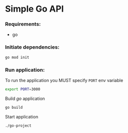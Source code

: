 # Simple Go API

### Requirements:
- go

### Initiate dependencies:
```bash
go mod init
```

### Run application:
To run the application you MUST specify `PORT` env variable
```bash
export PORT=3000
```

Build _go_ application
```bash
go build
```

Start application
```bash
./go-project
```
